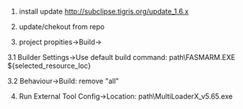 1. install update http://subclipse.tigris.org/update_1.6.x

2. update/chekout from repo

3. project propities->Build->

3.1 Builder Settings->Use default build command: path\FASMARM.EXE ${selected\_resource\_loc}

3.2 Behaviour->Build: remove "all"

4. Run External Tool Config->Location: path\MultiLoaderX\_v5.65.exe